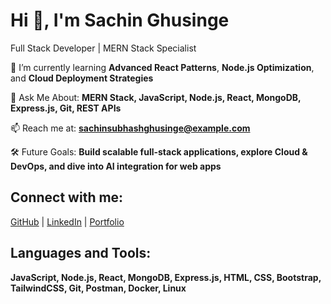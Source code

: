 # Hi 👋, I'm Sachin Ghusinge
Full Stack Developer | MERN Stack Specialist

🌱 I’m currently learning **Advanced React Patterns**, **Node.js Optimization**, and **Cloud Deployment Strategies**  

💬 Ask Me About: **MERN Stack, JavaScript, Node.js, React, MongoDB, Express.js, Git, REST APIs**  

📫 Reach me at: **sachinsubhashghusinge@example.com**  

🛠️ Future Goals: **Build scalable full-stack applications, explore Cloud & DevOps, and dive into AI integration for web apps**  

## Connect with me:
[GitHub](https://github.com/sachinsubhashghusinge) | [LinkedIn](https://linkedin.com/in/sachin-ghusinge) | [Portfolio](#)

## Languages and Tools:
**JavaScript, Node.js, React, MongoDB, Express.js, HTML, CSS, Bootstrap, TailwindCSS, Git, Postman, Docker, Linux**
